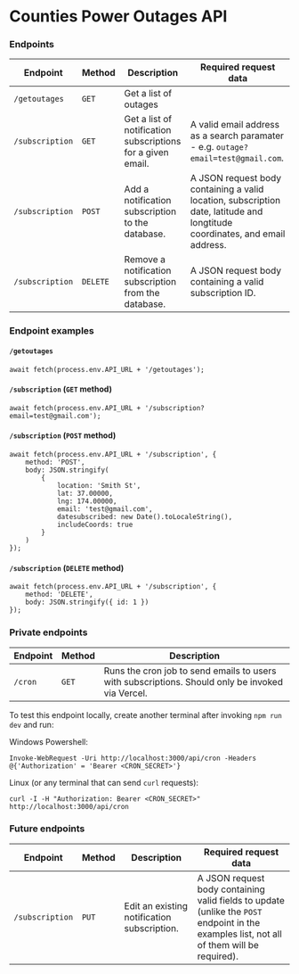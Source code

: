 # Counties Power Outages API

### Endpoints

| Endpoint | Method | Description | Required request data
| -------- | ------ | ----------- | -----------------------
| `/getoutages` | `GET` | Get a list of outages
| `/subscription` | `GET` | Get a list of notification subscriptions for a given email. | A valid email address as a search paramater - e.g. `outage?email=test@gmail.com`.
| `/subscription` | `POST` | Add a notification subscription to the database. | A JSON request body containing a valid location, subscription date, latitude and longtitude coordinates, and email address.
| `/subscription` | `DELETE` | Remove a notification subscription from the database. | A JSON request body containing a valid subscription ID.

### Endpoint examples

#### `/getoutages`
```
await fetch(process.env.API_URL + '/getoutages');
```

#### `/subscription` (`GET` method)
```
await fetch(process.env.API_URL + '/subscription?email=test@gmail.com');
```

#### `/subscription` (`POST` method)
```
await fetch(process.env.API_URL + '/subscription', {
    method: 'POST',
    body: JSON.stringify(
        {
            location: 'Smith St',
            lat: 37.00000,
            lng: 174.00000,
            email: 'test@gmail.com',
            datesubscribed: new Date().toLocaleString(),
            includeCoords: true
        }
    )
});
```

#### `/subscription` (`DELETE` method)
```
await fetch(process.env.API_URL + '/subscription', {
    method: 'DELETE',
    body: JSON.stringify({ id: 1 })
});
```

### Private endpoints

| Endpoint | Method | Description
| -------- | ------ | -----------
| `/cron` | `GET` | Runs the cron job to send emails to users with subscriptions. Should only be invoked via Vercel.

To test this endpoint locally, create another terminal after invoking `npm run dev` and run:

Windows Powershell:
```
Invoke-WebRequest -Uri http://localhost:3000/api/cron -Headers @{'Authorization' = 'Bearer <CRON_SECRET>'}
```

Linux (or any terminal that can send `curl` requests):
```
curl -I -H "Authorization: Bearer <CRON_SECRET>" http://localhost:3000/api/cron
```

### Future endpoints

| Endpoint | Method | Description | Required request data
| -------- | ------ | ----------- | -----------------------
| `/subscription` | `PUT` | Edit an existing notification subscription. | A JSON request body containing valid fields to update (unlike the `POST` endpoint in the examples list, not all of them will be required).